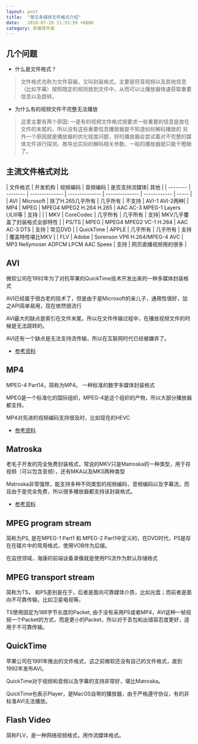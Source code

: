 ```yaml
---
layout: post
title:  "常见多媒体文件格式介绍"
date:   2018-07-26 11:55:59 +0800
category: 多媒体开发
---
```


## 几个问题

* 什么是文件格式？

> 文件格式也称为文件容器，又叫封装格式，主要是将音视频以及其他信息（比如字幕）按照既定的规则放到文件中，从而可以让播放器快速获取重要信息以及跳转。

* 为什么有的视频文件不完整无法播放
> 这里主要有两个原因:
>       一是有的视频文件格式按要求一些重要的信息是放在文件的末尾的，所以没有这些重要信息播放器是不知道如何解码播放的
>       另外一个原因就是播放器的优化程度问题，好的播放器会尝试着对不完整的媒体文件进行探测，推导出实际的解码相关参数，一般的播放器就只能干瞪眼了。
 

## 主流文件格式对比

| 文件格式 | 开发机构 | 视频编码 | 音频编码 | 是否支持流媒体| 其他 |
| -------- | -------- | -------------- | -------------- | -------------- | ------------ | ----- |
| AVI | Microsoft | 除了H.265几乎所有 | 几乎所有 | 不支持 | AVI-1 AVI-2两种|
| MP4 | MPEG | MPEG4 MPEG2 H.264 H.265 | AAC AC-3 MPEG-1 Layers I,II,III等 | 支持 | |
| MKV | CoreCodec | 几乎所有 | 几乎所有 | 支持| MKV几乎覆盖了封装格式全部特性 | 
| PS/TS | MPEG | MPEG4 MPEG2 VC-1 H.264 | AAC AC-3 DTS | 支持 | 常见DVD |
| QuickTime | APPLE | 几乎所有 | 几乎所有 | 支持 | 覆盖特性堪比MKV | 
| FLV | Adobe | Sorenson VP6  H.264/MPEG-4 AVC | MP3 Nellymoser ADPCM LPCM AAC Speex | 支持 | 网页直播视频用的很多 |

## AVI

微软公司在1992年为了对抗苹果的QuickTime技术开发出来的一种多媒体封装格式

AVI已经属于很古老的技术了，但是由于是Microsoft的亲儿子，通用性很好，加之API简单易用，现在依然很流行

AVI最大的缺点是索引在文件末尾，所以在文件传输过程中，在播放视频文件的时候是无法跳转的。

AVI还有一个缺点是无法支持流传输，所以在互联网时代已经被嫌弃了。

* [参考资料](https://zh.wikipedia.org/wiki/AVI格式)

## MP4

MPEG-4 Part14，简称为MP4。 一种标准的数字多媒体封装格式

MPEG是一个标准化的国际组织，MPEG-4是这个组织的产物，所以大部分播放器都支持。

MP4对先进的视频编码支持很及时，比如现在的HEVC
 
* [参考资料](https://zh.wikipedia.org/wiki/MP4)

## Matroska

老毛子开发的完全免费封装格式，常说的MKV只是Matroska的一种类型，用于存视频（可以包含音频），还有MKA以及MKS两种类型

Matroska非常强悍，能支持多种不同类型的视频编码，音频编码以及字幕流，而且由于是完全免费，所以很多播放器都支持该封装格式。

* [参考资料](https://zh.wikipedia.org/wiki/Matroska)

## MPEG program stream

简称为PS, 是在MPEG-1 Part1 和 MPEG-2 Part1中定义的，在DVD时代，PS是存在在碟片中的常用格式，使用VOB作为后缀。

在监控领域，海康的前端设备录像就是使用PS流作为默认存储格式

## MPEG transport stream

简称为TS， 和PS差别是在于，后者是面向可靠媒体介质，比如光盘；而前者是面向不可靠传输，比如卫星电视等。

TS使用固定为188字节长度的Packet, 由于没有采用PS或者MP4，AVI这种一帧视频一个Packet的方式，而是更小的Packet，所以对于丢包和出错容忍度更好，适用于不可靠传输。

## QuickTime

苹果公司在1991年推出的文件格式，这之前微软还没有自己的文件格式，直到1992年发布AVI。

QuickTime对于视频和音频以及字幕的支持非常好，堪比Matroska。

QuickTime也表示Player，是MacOS自带的播放器，由于严格遵守协议，有的非标准AVI无法播放。


## Flash Video

简称FLV，是一种网络视频格式，用作流媒体格式。


